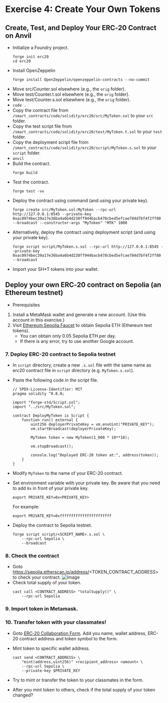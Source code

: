 # Exercise 4: Create Your Own Tokens

## Create, Test, and Deploy Your ERC‑20 Contract on Anvil
+ Initialize a Foundry project.
   ```
   forge init erc20
   cd erc20
   ```
+ Install OpenZeppelin
  ```
  forge install OpenZeppelin/openzeppelin-contracts --no-commit
  ```
+ Move src/Counter.sol elsewhere (e.g., the `orig` folder).
+ Move test/Counter.t.sol elsewhere (e.g., the `orig` folder).
+ Move test/Counter.s.sol elsewhere (e.g., the `orig` folder).
+ `code .`
+ Copy the contract file from `/smart_contracts/code/solidity/erc20/src/MyToken.sol` to your `src` folder.
+ Copy the test script file from `/smart_contracts/code/solidity/erc20/test/MyToken.t.sol` to your `test` folder.
+ Copy the deployment script file from `/smart_contracts/code/solidity/erc20/script/MyToken.s.sol` to your `script` folder.
+ `anvil`
+ Build the contract.
  ```
  forge build
  ```
+ Test the contract.
  ```
  forge test -vv
  ```
+ Deploy the contract using command (and using your private key).
  ```
  forge create src/MyToken.sol:MyToken --rpc-url http://127.0.0.1:8545 --private-key 0xac0974bec39a17e36ba4a6b4d238ff944bacb478cbed5efcae784d7bf4f2ff80 --broadcast --constructor-args "MyToken" "MTK" 1000
  ```
+ Alternatively, deploy the contract using deployment script (and using your private key).
  ```
  forge script script/MyToken.s.sol --rpc-url http://127.0.0.1:8545 --private-key 0xac0974bec39a17e36ba4a6b4d238ff944bacb478cbed5efcae784d7bf4f2ff80 --broadcast
  ```
+ Import your SH*T tokens into your wallet.

## Deploy your own ERC‑20 contract on Sepolia (an Ethereum testnet)
+ Prerequisites
1. Install a MetaMask wallet and generate a new account. (Use this account in this exercise.)
2. Visit [Ethereum Sepolia Faucet](https://cloud.google.com/application/web3/faucet/ethereum/sepolia) to obtain Sepolia ETH (Ethereum test tokens).
   - You can obtain only 0.05 Sepolia ETH per day.
   - If there is any error, try to use another Google account.

### 7. Deploy ERC-20 contract to Sepolia testnet
- In `script` directory, create a new `.s.sol` file with the same name as erc20 contract file in `script` directory (e.g. `MyToken.s.sol`).
- Paste the following code in the script file.
    ```
    // SPDX-License-Identifier: MIT
    pragma solidity ^0.8.0;

    import "forge-std/Script.sol";
    import "../src/MyToken.sol";

    contract DeployMyToken is Script {
        function run() external {
            uint256 deployerPrivateKey = vm.envUint("PRIVATE_KEY");
            vm.startBroadcast(deployerPrivateKey);

            MyToken token = new MyToken(1_000 * 10**18);

            vm.stopBroadcast();

            console.log("Deployed ERC-20 token at:", address(token));
        }
    }
    ```
- Modify `MyToken` to the name of your ERC-20 contract.

- Set environment variable with your private key. Be aware that you need to add `0x` in front of your private key.
    ```
    export PRIVATE_KEY=0x<PRIVATE_KEY>
    ```
    For example:
    ```
    export PRIVATE_KEY=0xfffffffffffffffffffffff
    ```

- Deploy the contract to Sepolia testnet.
    ```
    forge script script/<SCRIPT_NAME>.s.sol \
        --rpc-url Sepolia \
        --broadcast
    ```

### 8. Check the contract
- Goto https://sepolia.etherscan.io/address/<TOKEN_CONTRACT_ADDRESS> to check your contract.
    ![image](/img/etherscan.jpg)
- Check total supply of your token.
    ```
    cast call <CONTRACT_ADDRESS> "totalSupply()" \
        --rpc-url Sepolia
    ```

### 9. Import token in Metamask.

### 10. Transfer token with your classmates!
- Goto [ERC‑20 Collaboration Form](https://docs.google.com/spreadsheets/d/1tCwMNnZe6jjMBQVB9Nb7c0JYvaNeSEe5X2ZiKn6xMJI/edit?usp=sharing). Add you name, wallet address, ERC-20 contract address and token symbol to the form.

- Mint token to specific wallet address.
    ```
    cast send <CONTRACT_ADDRESS> \
        "mint(address,uint256)" <recipient_address> <amount> \
        --rpc-url Sepolia \
        --private-key $PRIVATE_KEY
    ```

- Try to mint or transfer the token to your classmates in the form.
- After you mint token to others, check if the total supply of your token changed?
